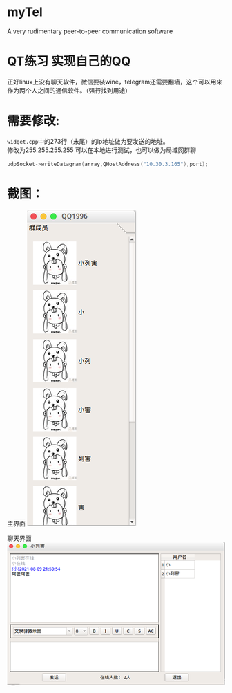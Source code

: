# myTel
A very rudimentary peer-to-peer communication software
# QT练习 实现自己的QQ
正好linux上没有聊天软件，微信要装wine，telegram还需要翻墙，这个可以用来作为两个人之间的通信软件。（强行找到用途）
# 需要修改:
`widget.cpp`中的273行（末尾）的ip地址做为要发送的地址。  
修改为255.255.255.255 可以在本地进行测试，也可以做为局域网群聊
```c++
udpSocket->writeDatagram(array,QHostAddress("10.30.3.165"),port);
```
# 截图：
主界面
![main](https://github.com/Xushibo96/myTel/blob/main/pic/mainmenu.png)  

聊天界面
![chat](https://github.com/Xushibo96/myTel/blob/main/pic/chat.png)
